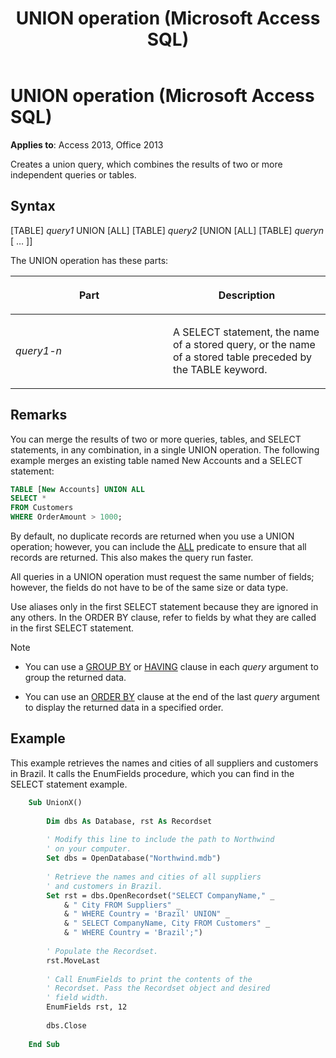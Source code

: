 ﻿---
title: UNION operation (Microsoft Access SQL)
TOCTitle: UNION operation (Microsoft Access SQL)
ms:assetid: a5139921-51e5-7d96-74e3-11c3fd5f7eaa
ms:mtpsurl: https://msdn.microsoft.com/library/Ff821131(v=office.15)
ms:contentKeyID: 48546826
ms.date: 09/18/2015
mtps_version: v=office.15
f1_keywords:
- jetsql40.chm5277582
dev_langs:
- sql
f1_categories:
- Office.Version=v15
---

# UNION operation (Microsoft Access SQL)


**Applies to**: Access 2013, Office 2013

Creates a union query, which combines the results of two or more independent queries or tables.

## Syntax

\[TABLE\] *query1* UNION \[ALL\] \[TABLE\] *query2* \[UNION \[ALL\] \[TABLE\] *queryn* \[ … \]\]

The UNION operation has these parts:

<table>
<colgroup>
<col style="width: 50%" />
<col style="width: 50%" />
</colgroup>
<thead>
<tr class="header">
<th><p>Part</p></th>
<th><p>Description</p></th>
</tr>
</thead>
<tbody>
<tr class="odd">
<td><p><em>query1-n</em></p></td>
<td><p>A SELECT statement, the name of a stored query, or the name of a stored table preceded by the TABLE keyword.</p></td>
</tr>
</tbody>
</table>


## Remarks

You can merge the results of two or more queries, tables, and SELECT statements, in any combination, in a single UNION operation. The following example merges an existing table named New Accounts and a SELECT statement:

```sql
TABLE [New Accounts] UNION ALL 
SELECT * 
FROM Customers 
WHERE OrderAmount > 1000;
```

By default, no duplicate records are returned when you use a UNION operation; however, you can include the [ALL](https://msdn.microsoft.com/library/ff195711\(v=office.15\)) predicate to ensure that all records are returned. This also makes the query run faster.

All queries in a UNION operation must request the same number of fields; however, the fields do not have to be of the same size or data type.

Use aliases only in the first SELECT statement because they are ignored in any others. In the ORDER BY clause, refer to fields by what they are called in the first SELECT statement.


> [!NOTE]
> <UL>
> <LI>
> <P>You can use a <A href="https://msdn.microsoft.com/library/ff837271(v=office.15)">GROUP BY</A> or <A href="https://msdn.microsoft.com/library/ff193795(v=office.15)">HAVING</A> clause in each <EM>query</EM> argument to group the returned data.</P>
> <LI>
> <P>You can use an <A href="https://msdn.microsoft.com/library/ff198293(v=office.15)">ORDER BY</A> clause at the end of the last <EM>query</EM> argument to display the returned data in a specified order.</P></LI></UL>



## Example

This example retrieves the names and cities of all suppliers and customers in Brazil. It calls the EnumFields procedure, which you can find in the SELECT statement example.

```vb
    Sub UnionX() 
     
        Dim dbs As Database, rst As Recordset 
     
        ' Modify this line to include the path to Northwind 
        ' on your computer. 
        Set dbs = OpenDatabase("Northwind.mdb") 
         
        ' Retrieve the names and cities of all suppliers  
        ' and customers in Brazil. 
        Set rst = dbs.OpenRecordset("SELECT CompanyName," _ 
            & " City FROM Suppliers" _ 
            & " WHERE Country = 'Brazil' UNION" _ 
            & " SELECT CompanyName, City FROM Customers" _ 
            & " WHERE Country = 'Brazil';") 
         
        ' Populate the Recordset. 
        rst.MoveLast 
         
        ' Call EnumFields to print the contents of the  
        ' Recordset. Pass the Recordset object and desired 
        ' field width. 
        EnumFields rst, 12 
     
        dbs.Close 
     
    End Sub
```
